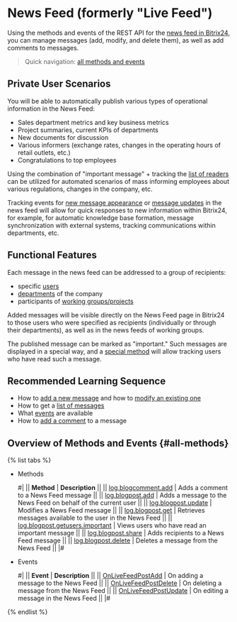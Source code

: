 # News Feed (formerly "Live Feed")

Using the methods and events of the REST API for the [news feed in Bitrix24](https://helpdesk.bitrix24.com/open/18636162/), you can manage messages (add, modify, and delete them), as well as add comments to messages.

> Quick navigation: [all methods and events](#all-methods)

## Private User Scenarios

You will be able to automatically publish various types of operational information in the News Feed:

- Sales department metrics and key business metrics
- Project summaries, current KPIs of departments
- New documents for discussion
- Various informers (exchange rates, changes in the operating hours of retail outlets, etc.)
- Congratulations to top employees

Using the combination of "important message" + tracking the [list of readers](log-blogpost-getusers-important.md) can be utilized for automated scenarios of mass informing employees about various regulations, changes in the company, etc.

Tracking events for [new message appearance](events/index.md) or [message updates](events/on-live-feed-post-update.md) in the news feed will allow for quick responses to new information within Bitrix24, for example, for automatic knowledge base formation, message synchronization with external systems, tracking communications within departments, etc.

## Functional Features

Each message in the news feed can be addressed to a group of recipients:

- specific [users](../user/index.md)
- [departments](../departments/index.md) of the company
- participants of [working groups/projects](../sonet-group/sonet-group-create.md)

Added messages will be visible directly on the News Feed page in Bitrix24 to those users who were specified as recipients (individually or through their departments), as well as in the news feeds of working groups.

The published message can be marked as "important." Such messages are displayed in a special way, and a [special method](log-blogpost-getusers-important.md) will allow tracking users who have read such a message.


## Recommended Learning Sequence

- How to [add a new message](log-blogpost-add.md) and how to [modify an existing one](log-blogpost-update.md)
- How to get a [list of messages](log-blogpost-get.md)
- What [events](events/index.md) are available
- How to [add a comment](log-blogcomment-add.md) to a message

## Overview of Methods and Events {#all-methods}

{% list tabs %}

- Methods

    #| 
    || **Method** | **Description** ||
    || [log.blogcomment.add](./log-blogcomment-add.md) | Adds a comment to a News Feed message ||
    || [log.blogpost.add](./log-blogpost-add.md) | Adds a message to the News Feed on behalf of the current user ||
    || [log.blogpost.update](./log-blogpost-update.md) | Modifies a News Feed message ||
    || [log.blogpost.get](./log-blogpost-get.md) | Retrieves messages available to the user in the News Feed ||
    || [log.blogpost.getusers.important](./log-blogpost-getusers-important.md) | Views users who have read an important message ||
    || [log.blogpost.share](./log-blogpost-share.md) | Adds recipients to a News Feed message ||
    || [log.blogpost.delete](./log-blogpost-delete.md) | Deletes a message from the News Feed ||
    |#

- Events

    #| 
    || **Event** | **Description** ||
    || [OnLiveFeedPostAdd](./events/on-live-feed-post-add.md) | On adding a message to the News Feed ||
    || [OnLiveFeedPostDelete](./events/on-live-feed-post-delete.md) | On deleting a message from the News Feed ||
    || [OnLiveFeedPostUpdate](./events/on-live-feed-post-update.md) | On editing a message in the News Feed ||
    |#

{% endlist %}